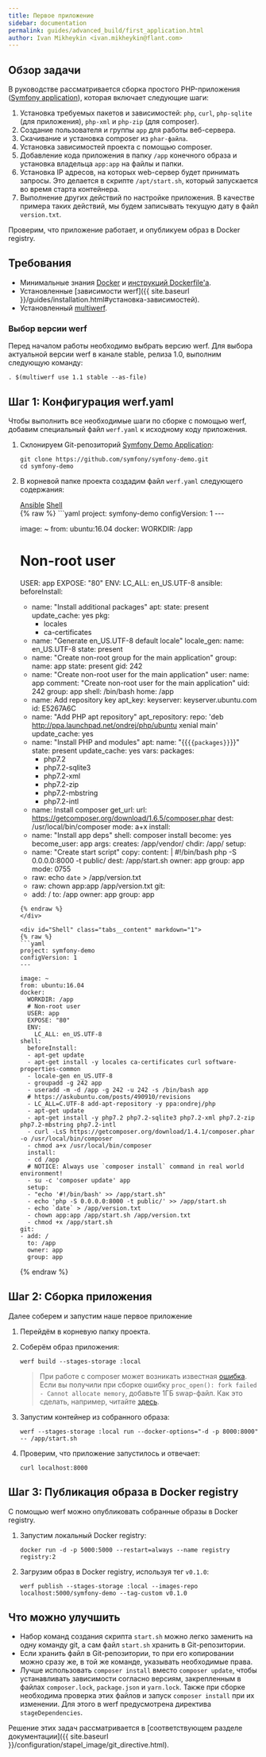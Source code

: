 ```yaml
---
title: Первое приложение
sidebar: documentation
permalink: guides/advanced_build/first_application.html
author: Ivan Mikheykin <ivan.mikheykin@flant.com>
---
```


## Обзор задачи

В руководстве рассматривается сборка простого PHP-приложения ([Symfony application](https://github.com/symfony/demo)), которая включает следующие шаги:

1. Установка требуемых пакетов и зависимостей: `php`, `curl`, `php-sqlite` (для приложения),  `php-xml` и `php-zip` (для composer).
1. Создание пользователя и группы `app` для работы веб-сервера.
1. Скачивание и установка composer из `phar-файла`.
1. Установка зависимостей проекта с помощью composer.
1. Добавление кода приложения в папку `/app` конечного образа и установка владельца `app:app` на файлы и папки.
1. Установка IP адресов, на которых web-сервер будет принимать запросы. Это делается в скрипте  `/apt/start.sh`, который запускается во время старта контейнера.
1. Выполнение других действий по настройке приложения. В качестве примера таких действий, мы будем записывать текущую дату в файл `version.txt`.

Проверим, что приложение работает, и опубликуем образ в Docker registry.

## Требования

* Минимальные знания [Docker](https://www.docker.com/) и [инструкций Dockerfile'а](https://docs.docker.com/engine/reference/builder/).
* Установленные [зависимости werf]({{ site.baseurl }}/guides/installation.html#установка-зависимостей).
* Установленный [multiwerf](https://github.com/werf/multiwerf).

### Выбор версии werf

Перед началом работы необходимо выбрать версию werf. Для выбора актуальной версии werf в канале stable, релиза 1.0, выполним следующую команду:

```shell
. $(multiwerf use 1.1 stable --as-file)
```

## Шаг 1: Конфигурация werf.yaml

Чтобы выполнить все необходимые шаги по сборке с помощью werf, добавим специальный файл `werf.yaml` к исходному коду приложения.

1.  Склонируем Git-репозиторий [Symfony Demo Application](https://github.com/symfony/demo):

    ```shell
    git clone https://github.com/symfony/symfony-demo.git
    cd symfony-demo
    ```

2.  В корневой папке проекта создадим файл `werf.yaml` следующего содержания:

    <div class="tabs">
      <a href="javascript:void(0)" class="tabs__btn active" onclick="openTab(event, 'tabs__btn', 'tabs__content', 'Ansible')">Ansible</a>
      <a href="javascript:void(0)" class="tabs__btn" onclick="openTab(event, 'tabs__btn', 'tabs__content', 'Shell')">Shell</a>
    </div>

    <div id="Ansible" class="tabs__content active" markdown="1">
    {% raw %}
    ```yaml
    project: symfony-demo
    configVersion: 1
    ---

    image: ~
    from: ubuntu:16.04
    docker:
      WORKDIR: /app
      # Non-root user
      USER: app
      EXPOSE: "80"
      ENV:
        LC_ALL: en_US.UTF-8
    ansible:
      beforeInstall:
      - name: "Install additional packages"
        apt:
          state: present
          update_cache: yes
          pkg:
          - locales
          - ca-certificates
      - name: "Generate en_US.UTF-8 default locale"
        locale_gen:
          name: en_US.UTF-8
          state: present
      - name: "Create non-root group for the main application"
        group:
          name: app
          state: present
          gid: 242
      - name: "Create non-root user for the main application"
        user:
          name: app
          comment: "Create non-root user for the main application"
          uid: 242
          group: app
          shell: /bin/bash
          home: /app
      - name: Add repository key
        apt_key:
          keyserver: keyserver.ubuntu.com
          id: E5267A6C
      - name: "Add PHP apt repository"
        apt_repository:
          repo: 'deb http://ppa.launchpad.net/ondrej/php/ubuntu xenial main'
          update_cache: yes
      - name: "Install PHP and modules"
        apt:
          name: "{{`{{packages}}`}}"
          state: present
          update_cache: yes
        vars:
          packages:
          - php7.2
          - php7.2-sqlite3
          - php7.2-xml
          - php7.2-zip
          - php7.2-mbstring
          - php7.2-intl
      - name: Install composer
        get_url:
          url: https://getcomposer.org/download/1.6.5/composer.phar
          dest: /usr/local/bin/composer
          mode: a+x
      install:
      - name: "Install app deps"
        shell: composer install
        become: yes
        become_user: app
        args:
          creates: /app/vendor/
          chdir: /app/
      setup:
      - name: "Create start script"
        copy:
          content: |
            #!/bin/bash
            php -S 0.0.0.0:8000 -t public/
          dest: /app/start.sh
          owner: app
          group: app
          mode: 0755
      - raw: echo `date` > /app/version.txt
      - raw: chown app:app /app/version.txt
    git:
    - add: /
      to: /app
      owner: app
      group: app
    ```
    {% endraw %}
    </div>

    <div id="Shell" class="tabs__content" markdown="1">
    {% raw %}
    ```yaml
    project: symfony-demo
    configVersion: 1
    ---

    image: ~
    from: ubuntu:16.04
    docker:
      WORKDIR: /app
      # Non-root user
      USER: app
      EXPOSE: "80"
      ENV:
        LC_ALL: en_US.UTF-8
    shell:
      beforeInstall:
      - apt-get update
      - apt-get install -y locales ca-certificates curl software-properties-common
      - locale-gen en_US.UTF-8
      - groupadd -g 242 app
      - useradd -m -d /app -g 242 -u 242 -s /bin/bash app
      # https://askubuntu.com/posts/490910/revisions
      - LC_ALL=C.UTF-8 add-apt-repository -y ppa:ondrej/php
      - apt-get update
      - apt-get install -y php7.2 php7.2-sqlite3 php7.2-xml php7.2-zip php7.2-mbstring php7.2-intl
      - curl -LsS https://getcomposer.org/download/1.4.1/composer.phar -o /usr/local/bin/composer
      - chmod a+x /usr/local/bin/composer
      install:
      - cd /app
      # NOTICE: Always use `composer install` command in real world environment!
      - su -c 'composer update' app
      setup:
      - "echo '#!/bin/bash' >> /app/start.sh"
      - echo 'php -S 0.0.0.0:8000 -t public/' >> /app/start.sh
      - echo `date` > /app/version.txt
      - chown app:app /app/start.sh /app/version.txt
      - chmod +x /app/start.sh
    git:
    - add: /
      to: /app
      owner: app
      group: app
    ```
    {% endraw %}
    </div>

## Шаг 2: Сборка приложения

Далее соберем и запустим наше первое приложение

1.  Перейдём в корневую папку проекта.

2.  Соберём образ приложения:

    ```shell
    werf build --stages-storage :local
    ```

    > При работе с composer может возникать известная [ошибка](https://github.com/composer/composer/issues/945). Если вы получили при сборке ошибку `proc_open(): fork failed - Cannot allocate memory`, добавьте 1ГБ swap-файл. Как это сделать, например, читайте [здесь](https://www.digitalocean.com/community/tutorials/how-to-add-swap-space-on-ubuntu-16-04).

3.  Запустим контейнер из собранного образа:

    ```shell
    werf --stages-storage :local run --docker-options="-d -p 8000:8000" -- /app/start.sh
    ```

4.  Проверим, что приложение запустилось и отвечает:

    ```shell
    curl localhost:8000
    ```

## Шаг 3: Публикация образа в Docker registry

С помощью werf можно опубликовать собранные образы в Docker registry.

1.  Запустим локальный Docker registry:

    ```shell
    docker run -d -p 5000:5000 --restart=always --name registry registry:2
    ```

2.  Загрузим образ в Docker registry, используя тег `v0.1.0`:

    ```shell
    werf publish --stages-storage :local --images-repo localhost:5000/symfony-demo --tag-custom v0.1.0
    ```

## Что можно улучшить

* Набор команд создания скрипта `start.sh` можно легко заменить на одну команду git, а сам файл `start.sh` хранить в Git-репозитории.
* Если хранить файл в Git-репозитории, то при его копировании можно сразу же, в той же команде, указывать необходимые права.
* Лучше использовать `composer install` вместо `composer update`, чтобы устанавливать зависимости согласно версиям, закрепленным в файлах `composer.lock`, `package.json` и `yarn.lock`. Также при сборке необходима проверка этих файлов и запуск `composer install` при их изменении. Для этого в werf предусмотрена директива `stageDependencies`.

Решение этих задач рассматривается в [соответствующем разделе документации]({{ site.baseurl }}/configuration/stapel_image/git_directive.html).
